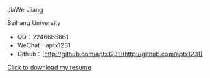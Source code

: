 JiaWei Jiang

Beihang University

- QQ：2246665861
- WeChat：aptx1231
- Github：[http://github.com/aptx1231](http://github.com/aptx1231)

[Click to download my resume]({{site.baseurl}}/pdf/resume.pdf)